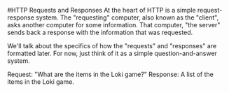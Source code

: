 #HTTP Requests and Responses
At the heart of HTTP is a simple request-response system. The "requesting" computer, also known as the "client", asks another computer for some information. That computer, "the server" sends back a response with the information that was requested.

We'll talk about the specifics of how the "requests" and "responses" are formatted later. For now, just think of it as a simple question-and-answer system.

Request: "What are the items in the Loki game?"
Response: A list of the items in the Loki game.